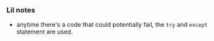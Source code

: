 ### Lil notes

- anytime there's a code that could potentially fail, the `try` and `except` statement are used.